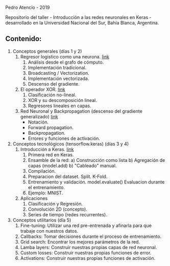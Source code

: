 Pedro Atencio - 2019

Repositorio del taller - Introducción a las redes neuronales en Keras - desarrollado en la Universidad Nacional del Sur, Bahía Blanca, Argentina.


## Contenido:

1. Conceptos generales (días 1 y 2)
    1. Regresor logistico como una neurona. <a href="https://colab.research.google.com/drive/1G4FS7fqJYl0iq3m1oX9IWrH7l6iCymMd">link</a>
        1. Análisis desde el grafo de cómputo.
        2. Implementación tradicional.
        3. Broadcasting / Vectorization.
        4. Implementación vectorizada.
        5. Descenso del gradiente.
    2. El operador XOR. <a href="https://colab.research.google.com/drive/1cdyj7wISIXyg1TIjX88vXlGZgTfXOPlp">link</a>
        1. Clasificación no-lineal.
        2. XOR y su descomposición lineal.
        3. Regresores lineales en capas.
    3. Red Neuronal y Backpropagation (descenso del gradiente generalizado) <a href="https://colab.research.google.com/drive/1nQ69bRBGqe8sbtT10WhchyXr6Kvd14fL">link</a>
        - Notación.
        - Forward propagation.
        - Backpropagation.
        - Errores y funciones de activación.
2. Conceptos tecnológicos (tensorflow.keras) (días 3 y 4)
    1. Introducción a Keras. <a href="https://colab.research.google.com/drive/1HbKczB-BXFO2Xg4QE0W2Ix5oBa_xFumE">link</a>
        1. Primera red en Keras.
        2. Ensamble de la red: a) Construcción como lista b) Agregación de capas (model.add) b) "Cableado" manual.
        3. Compilación.
        4. Preparacion del dataset.
            Split.
            K-Fold.
        5. Entrenamiento y validación.
            model.evaluate()
            Evaluacion durante el entrenamiento.
        6. Ejemplo: MNIST.
    2. Aplicaciones
        1. Clasificación y Regresión.
        2. Convolución 2D (concepto).
        3. Series de tiempo (redes recurrentes).
3. Conceptos utilitarios (día 5)
    1. Fine-tuning: Utilizar una red pre-entrenada y afinarla para que trabaje con nuestros datos.
    2. Callbacks: Tomar decisiones durante el proceso de entrenamiento.
    3. Grid search: Encontrar los mejores parámetros de la red.
    4. Lamba layers: Construir nuestras propias capas de red neuronal.
    5. Custom losses: Construir nuestras propias funciones de error.
    6. Activations: Construir nuestras propias funciones de activación.
